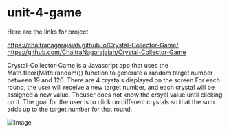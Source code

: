 # unit-4-game

Here are the links for project

https://chaitranagarajaiah.github.io/Crystal-Collector-Game/
https://github.com/ChaitraNagarajaiah/Crystal-Collector-Game


Crystal-Collector-Game is a Javascript app that uses the Math.floor(Math.random()) function to generate a random target number between 19 and 120. There are 4 crystals displayed on the screen.For each round, the user will receive a new target number, and each crystal will be assigned a new value.
Theuser does not know the crsyal value until clicking on it. The goal for the user is to click on different crystals so that the sum adds up to the target number for that round.

![image](https://user-images.githubusercontent.com/50887666/67871519-db5a1400-fb06-11e9-906b-f5a92385a883.png)
